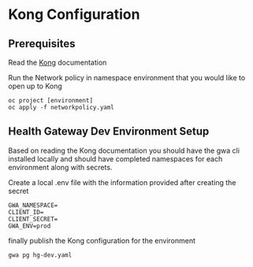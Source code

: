 # Kong Configuration

## Prerequisites

Read the [Kong](https://github.com/bcgov/gwa-api/blob/dev/USER-JOURNEY.md) documentation

Run the Network policy in namespace environment that you would like to open up to Kong

```console
oc project [environment]
oc apply -f networkpolicy.yaml
```

## Health Gateway Dev Environment Setup

Based on reading the Kong documentation you should have the gwa cli installed locally and should have completed namespaces for each environment along with secrets.

Create a local .env file with the information provided after creating the secret

```console
GWA_NAMESPACE=
CLIENT_ID=
CLIENT_SECRET=
GWA_ENV=prod
```

finally publish the Kong configuration for the environment

```console
gwa pg hg-dev.yaml
```
